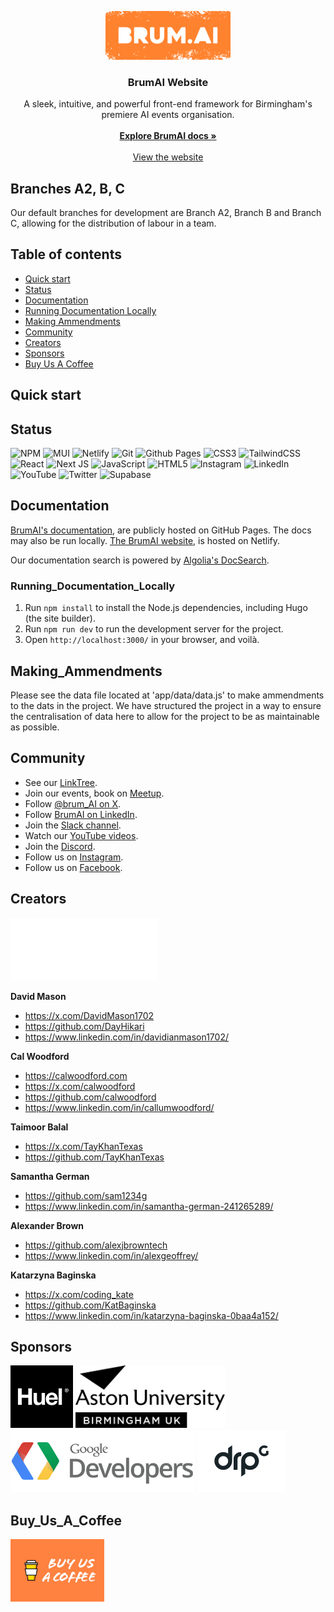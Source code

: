 <p align="center">
  <a href="https://getbootstrap.com/">
    <img src="BRUMAI_MANDARIN@2x.png" alt="Bootstrap logo" width="200">
  </a>
</p>

<h3 align="center">BrumAI Website</h3>

<p align="center">
  A sleek, intuitive, and powerful front-end framework for Birmingham's premiere AI events organisation.
  <br>
  <br>
  <a href="https://team-architects.github.io/"><strong>Explore BrumAI docs »</strong></a>
  <br>
  <br>
  <a href="https://brum-ai-test.netlify.app/">View the website</a>

</p>


## Branches A2, B, C

Our default branches for development are Branch A2, Branch B and Branch C, allowing for the distribution of labour in a team.


## Table of contents

- [Quick start](#quick-start)
- [Status](#status)
- [Documentation](#documentation)
- [Running Documentation Locally](#running_documentation_locally)
- [Making Ammendments](#making_amendments)
- [Community](#community)
- [Creators](#creators)
- [Sponsors](#sponsors)
- [Buy Us A Coffee](#buy_us_a_coffee)


## Quick start

## Status

![NPM](https://img.shields.io/badge/NPM-%23CB3837.svg?style=for-the-badge&logo=npm&logoColor=white)
![MUI](https://img.shields.io/badge/MUI-%230081CB.svg?style=for-the-badge&logo=mui&logoColor=white)
![Netlify](https://img.shields.io/badge/netlify-%23000000.svg?style=for-the-badge&logo=netlify&logoColor=#00C7B7)
![Git](https://img.shields.io/badge/git-%23F05033.svg?style=for-the-badge&logo=git&logoColor=white)
![Github Pages](https://img.shields.io/badge/github%20pages-121013?style=for-the-badge&logo=github&logoColor=white)
![CSS3](https://img.shields.io/badge/css3-%231572B6.svg?style=for-the-badge&logo=css3&logoColor=white)
![TailwindCSS](https://img.shields.io/badge/tailwindcss-%2338B2AC.svg?style=for-the-badge&logo=tailwind-css&logoColor=white)
![React](https://img.shields.io/badge/react-%2320232a.svg?style=for-the-badge&logo=react&logoColor=%2361DAFB)
![Next JS](https://img.shields.io/badge/Next-black?style=for-the-badge&logo=next.js&logoColor=white)
![JavaScript](https://img.shields.io/badge/javascript-%23323330.svg?style=for-the-badge&logo=javascript&logoColor=%23F7DF1E)
![HTML5](https://img.shields.io/badge/html5-%23E34F26.svg?style=for-the-badge&logo=html5&logoColor=white)
![Instagram](https://img.shields.io/badge/Instagram-%23E4405F.svg?style=for-the-badge&logo=Instagram&logoColor=white)
![LinkedIn](https://img.shields.io/badge/linkedin-%230077B5.svg?style=for-the-badge&logo=linkedin&logoColor=white)
![YouTube](https://img.shields.io/badge/YouTube-%23FF0000.svg?style=for-the-badge&logo=YouTube&logoColor=white)
![Twitter](https://img.shields.io/badge/Twitter-%231DA1F2.svg?style=for-the-badge&logo=Twitter&logoColor=white)
![Supabase](https://img.shields.io/badge/Supabase-3ECF8E?style=for-the-badge&logo=supabase&logoColor=white)



## Documentation

[BrumAI's documentation](https://team-architects.github.io), are publicly hosted on GitHub Pages. The docs may also be run locally.
[The BrumAI website](https://brum-ai-test.netlify.app/), is hosted on Netlify.

Our documentation search is powered by [Algolia's DocSearch](https://docsearch.algolia.com/).

### Running_Documentation_Locally

1. Run `npm install` to install the Node.js dependencies, including Hugo (the site builder).
2. Run `npm run dev` to run the development server for the project.
3. Open `http://localhost:3000/` in your browser, and voilà.


## Making_Ammendments

Please see the data file located at 'app/data/data.js' to make ammendments to the dats in the project. We have structured the project in a way to ensure the centralisation of data here to allow for the project to be as maintainable as possible. 


## Community

- See our [LinkTree](http://linktr.ee/brumai).
- Join our events, book on [Meetup](https://meetup.com/brum-ai).
- Follow [@brum_AI on X](https://x.com/brum_AI).
- Follow [BrumAI on LinkedIn](https://www.linkedin.com/company/brumai/).
- Join the [Slack channel](brumai.slack.com).
- Watch our [YouTube videos](https://www.youtube.com/@brumai5129).
- Join the [Discord](https://tr.ee/xidkxXUO2K).
- Follow us on [Instagram](https://www.instagram.com/brum_ai_/).
- Follow us on [Facebook](https://www.instagram.com/brum_ai_/).


## Creators

<img src="architects_logo_white.png" height="100px">

**David Mason**

- <https://x.com/DavidMason1702>
- <https://github.com/DayHikari>
- <https://www.linkedin.com/in/davidianmason1702/>

**Cal Woodford**

- <https://calwoodford.com>
- <https://x.com/calwoodford>
- <https://github.com/calwoodford>
- <https://www.linkedin.com/in/callumwoodford/>

**Taimoor Balal**

- <https://x.com/TayKhanTexas>
- <https://github.com/TayKhanTexas>

**Samantha German**

- <https://github.com/sam1234g>
- <https://www.linkedin.com/in/samantha-german-241265289/>

**Alexander Brown**

- <https://github.com/alexjbrowntech>
- <https://www.linkedin.com/in/alexgeoffrey/>

**Katarzyna Baginska**

- <https://x.com/coding_kate>
- <https://github.com/KatBaginska>
- <https://www.linkedin.com/in/katarzyna-baginska-0baa4a152/>


## Sponsors

<div>
<img src="public/assets/huel_black.png" alt="" height="100">
<img src="public/assets/aston_black.png" alt="" height="100">
<img src="public/assets/google-developers-logo-png-event-details-2480.png" alt="" height="100">
<img src="public/assets/DRPG_logo_MASTER_BLACK.png" alt="" height="100">
</div>

## Buy_Us_A_Coffee

<a href="https://www.buymeacoffee.com/brumai">
<img src="public/assets/buysusacoffee.jpg" href= alt="" width="150px">
</a>

<div></div>
